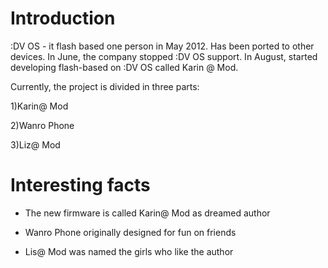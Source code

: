 # Introduction #

:DV OS - it flash based one person in May 2012. Has been ported to other devices. In June, the company stopped :DV OS support.
In August, started developing flash-based on :DV OS called Karin @ Mod.

Currently, the project is divided in three parts:

1)Karin@ Mod

2)Wanro Phone

3)Liz@ Mod

# Interesting facts #

- The new firmware is called Karin@ Mod as dreamed author

- Wanro Phone originally designed for fun on friends

- Lis@ Mod was named the girls who like the author
